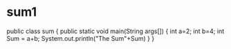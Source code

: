 # sum1
public class sum
{
public static void main(String args[])
{
int a=2;
int b=4;
int Sum = a+b;
System.out.println("The Sum"+Sum)
}
}
